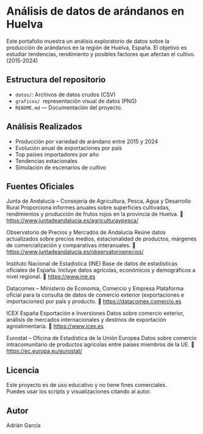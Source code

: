 # Análisis de datos de arándanos en Huelva

Este portafolio muestra un análisis exploratorio de datos sobre la producción de arándanos en la región de Huelva, España. El objetivo es estudiar tendencias, rendimiento y posibles factores que afectan el cultivo.(2015-2024)

## Estructura del repositorio

- `datos/`: Archivos de datos crudos (CSV)
- `graficos/ `representación visual de datos (PNG)
- `README.md` — Documentación del proyecto.
## Análisis Realizados

- Producción por variedad de arándano entre 2015 y 2024
- Evolución anual de exportaciones por país
- Top países importadores por año
- Tendencias estacionales
- Simulación de escenarios de cultivo

## Fuentes Oficiales
Junta de Andalucía – Consejería de Agricultura, Pesca, Agua y Desarrollo Rural
Proporciona informes anuales sobre superficies cultivadas, rendimientos y producción de frutos rojos en la provincia de Huelva.
🔗 https://www.juntadeandalucia.es/agriculturaypesca/

Observatorio de Precios y Mercados de Andalucía
Reúne datos actualizados sobre precios medios, estacionalidad de productos, márgenes de comercialización y comparativas interanuales.
🔗 https://www.juntadeandalucia.es/observatorioprecios/

Instituto Nacional de Estadística (INE)
Base de datos de estadísticas oficiales de España. Incluye datos agrícolas, económicos y demográficos a nivel regional.
🔗 https://www.ine.es

Datacomex – Ministerio de Economía, Comercio y Empresa
Plataforma oficial para la consulta de datos de comercio exterior (exportaciones e importaciones) por país y producto.
🔗 https://datacomex.comercio.es

ICEX España Exportación e Inversiones
Datos sobre comercio exterior, análisis de mercados internacionales y destinos de exportación agroalimentaria.
🔗 https://www.icex.es

Eurostat – Oficina de Estadística de la Unión Europea
Datos sobre comercio intracomunitario de productos agrícolas entre países miembros de la UE.
🔗 https://ec.europa.eu/eurostat/

 ## Licencia

Este proyecto es de uso educativo y no tiene fines comerciales.  
Puedes usar los scripts y visualizaciones citando al autor.
## Autor

Adrián García
